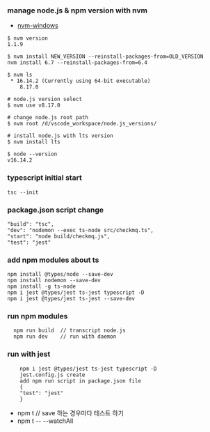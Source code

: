 ### manage node.js & npm version with nvm
- [nvm-windows](https://github.com/coreybutler/nvm-windows)
```
$ nvm version
1.1.9

$ nvm install NEW_VERSION --reinstall-packages-from=OLD_VERSION
nvm install 6.7 --reinstall-packages-from=6.4

$ nvm ls
 * 16.14.2 (Currently using 64-bit executable)
    8.17.0

# node.js version select
$ nvm use v8.17.0

# change node.js root path
$ nvm root /d/vscode_workspace/node.js_versions/

# install node.js with lts version
$ nvm install lts

$ node --version
v16.14.2

```

### typescript initial start
```
tsc --init
```
### package.json script change
```
"build": "tsc",
"dev": "nodemon --exec ts-node src/checkmq.ts",
"start": "node build/checkmq.js",
"test": "jest"
```
### add npm modules about ts
```
npm install @types/node --save-dev
npm install nodemon --save-dev
npm install -g ts-node
npm i jest @types/jest ts-jest typescript -D
npm i jest @types/jest ts-jest --save-dev
```
### run npm modules
```
  npm run build  // transcript node.js
  npm run dev    // run with daemon
```
### run with jest
```
    npm i jest @types/jest ts-jest typescript -D
    jest.config.js create
    add npm run script in package.json file
    {
    "test": "jest"
    }
```
- npm t
// save 하는 경우마다 테스트 하기
- npm t -- --watchAll